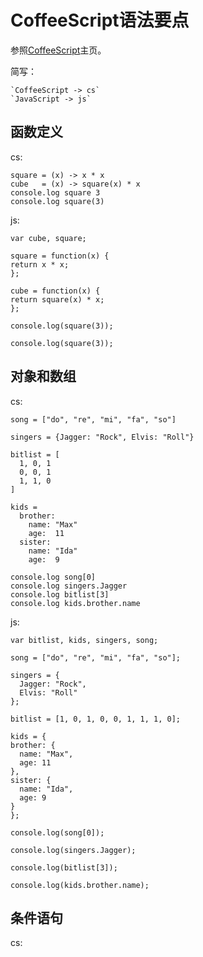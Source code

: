 # CoffeeScript语法要点

参照[CoffeeScript](http://jashkenas.github.com/coffee-script/)主页。

简写：

	`CoffeeScript -> cs`
	`JavaScript -> js`


## 函数定义

cs:

	square = (x) -> x * x
	cube   = (x) -> square(x) * x
	console.log square 3
	console.log square(3)

js:

	var cube, square;
	
	square = function(x) {
	return x * x;
	};
	
	cube = function(x) {
	return square(x) * x;
	};
	
	console.log(square(3));
	
	console.log(square(3));


## 对象和数组

cs:

	song = ["do", "re", "mi", "fa", "so"]
	
	singers = {Jagger: "Rock", Elvis: "Roll"}
	
	bitlist = [
	  1, 0, 1
	  0, 0, 1
	  1, 1, 0
	]
	
	kids =
	  brother:
	    name: "Max"
	    age:  11
	  sister:
	    name: "Ida"
	    age:  9

	console.log song[0]
	console.log singers.Jagger
	console.log bitlist[3]
	console.log kids.brother.name

js:

	var bitlist, kids, singers, song;
	
	song = ["do", "re", "mi", "fa", "so"];
	
	singers = {
	  Jagger: "Rock",
	  Elvis: "Roll"
	};
	
	bitlist = [1, 0, 1, 0, 0, 1, 1, 1, 0];
	
	kids = {
	brother: {
	  name: "Max",
	  age: 11
	},
	sister: {
	  name: "Ida",
	  age: 9
	}
	};
	
	console.log(song[0]);
	
	console.log(singers.Jagger);
	
	console.log(bitlist[3]);
	
	console.log(kids.brother.name);

## 条件语句

cs: 
